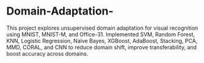 # Domain-Adaptation-
This project explores unsupervised domain adaptation for visual recognition using MNIST, MNIST-M, and Office-31. Implemented SVM, Random Forest, KNN, Logistic Regression, Naïve Bayes, XGBoost, AdaBoost, Stacking, PCA, MMD, CORAL, and CNN to reduce domain shift, improve transferability, and boost accuracy across domains.
